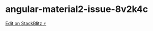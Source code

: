 # angular-material2-issue-8v2k4c

[Edit on StackBlitz ⚡️](https://stackblitz.com/edit/angular-material2-issue-8v2k4c)